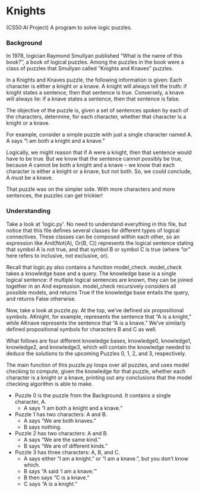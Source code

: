 # Knights

(CS50:AI Project)
A program to solve logic puzzles.

### Background

In 1978, logician Raymond Smullyan published “What is the name of this book?”, a book of logical puzzles. Among the puzzles in the book were a class of puzzles that Smullyan called “Knights and Knaves” puzzles.

In a Knights and Knaves puzzle, the following information is given: Each character is either a knight or a knave. A knight will always tell the truth: if knight states a sentence, then that sentence is true. Conversely, a knave will always lie: if a knave states a sentence, then that sentence is false.

The objective of the puzzle is, given a set of sentences spoken by each of the characters, determine, for each character, whether that character is a knight or a knave.

For example, consider a simple puzzle with just a single character named A. A says “I am both a knight and a knave.”

Logically, we might reason that if A were a knight, then that sentence would have to be true. But we know that the sentence cannot possibly be true, because A cannot be both a knight and a knave – we know that each character is either a knight or a knave, but not both. So, we could conclude, A must be a knave.

That puzzle was on the simpler side. With more characters and more sentences, the puzzles can get trickier!

### Understanding
Take a look at 'logic.py'. No need to understand everything in this file, but notice that this file defines several classes for different types of logical connectives. These classes can be composed within each other, so an expression like And(Not(A), Or(B, C)) represents the logical sentence stating that symbol A is not true, and that symbol B or symbol C is true (where “or” here refers to inclusive, not exclusive, or).

Recall that logic.py also contains a function model_check. model_check takes a knowledge base and a query. The knowledge base is a single logical sentence: if multiple logical sentences are known, they can be joined together in an And expression. model_check recursively considers all possible models, and returns True if the knowledge base entails the query, and returns False otherwise.

Now, take a look at puzzle.py. At the top, we’ve defined six propositional symbols. AKnight, for example, represents the sentence that “A is a knight,” while AKnave represents the sentence that “A is a knave.” We’ve similarly defined propositional symbols for characters B and C as well.

What follows are four different knowledge bases, knowledge0, knowledge1, knowledge2, and knowledge3, which will contain the knowledge needed to deduce the solutions to the upcoming Puzzles 0, 1, 2, and 3, respectively.

The main function of this puzzle.py loops over all puzzles, and uses model checking to compute, given the knowledge for that puzzle, whether each character is a knight or a knave, printing out any conclusions that the model checking algorithm is able to make.

* Puzzle 0 is the puzzle from the Background. It contains a single character, A.
  * A says “I am both a knight and a knave.”
* Puzzle 1 has two characters: A and B.
  * A says “We are both knaves.”
  * B says nothing.
* Puzzle 2 has two characters: A and B.
  * A says “We are the same kind.”
  * B says “We are of different kinds.”
* Puzzle 3 has three characters: A, B, and C.
  * A says either “I am a knight.” or “I am a knave.”, but you don’t know which.
  * B says “A said ‘I am a knave.’”
  * B then says “C is a knave.”
  * C says “A is a knight.”
